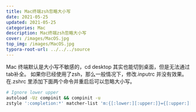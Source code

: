 ```yaml
---
title: Mac终端zsh忽略大小写 
date: 2021-05-25
updated: 2021-05-25
categories: Mac
description: Mac终端zsh忽略大小写 
cover: /images/MacOS.jpg
top_img: /images/MacOS.jpg
typora-root-url: ../../../source
---
```


Mac 终端默认是大小写不敏感的，cd desktop 其实也能切到桌面，但是无法通过tab补全。
如果你已经使用了zsh，那么一般情况下，修改.inputrc 并没有效果。
在.zshrc 里添加下面两个命令并重启后可以忽略大小写。

```sh
# Ignore lower upper
autoload -Uz compinit && compinit -u
zstyle ':completion:*' matcher-list 'm:{[:lower:][:upper:]}={[:upper:][:lower:]}' 'm:{[:lower:][:upper:]}={[:upper:][:lower:]} l:|=* r:|=*' 'm:{[:lower:][:upper:]}={[:upper:][:lower:]} l:|=* r:|=*' 'm:{[:lower:][:upper:]}={[:upper:][:lower:]} l:|=* r:|=*'
```


